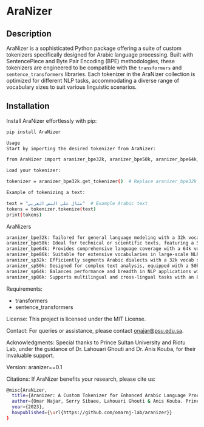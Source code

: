 # AraNizer

## Description
AraNizer is a sophisticated Python package offering a suite of custom tokenizers specifically designed for Arabic language processing. Built with SentencePiece and Byte Pair Encoding (BPE) methodologies, these tokenizers are engineered to be compatible with the `transformers` and `sentence_transformers` libraries. Each tokenizer in the AraNizer collection is optimized for different NLP tasks, accommodating a diverse range of vocabulary sizes to suit various linguistic scenarios.

## Installation
Install AraNizer effortlessly with pip:
```bash
pip install AraNizer

Usage
Start by importing the desired tokenizer from AraNizer:

from AraNizer import aranizer_bpe32k, aranizer_bpe50k, aranizer_bpe64k, aranizer_bpe86k, aranizer_sp32k, aranizer_sp50k, aranizer_sp64k, aranizer_sp86k

Load your tokenizer:

tokenizer = aranizer_bpe32k.get_tokenizer()  # Replace aranizer_bpe32k with your chosen tokenizer

Example of tokenizing a text:

text = "مثال على النص العربي"  # Example Arabic text
tokens = tokenizer.tokenize(text)
print(tokens)
```
AraNizers
```bash
aranizer_bpe32k: Tailored for general language modeling with a 32k vocab size.
aranizer_bpe50k: Ideal for technical or scientific texts, featuring a 50k vocab size.
aranizer_bpe64k: Provides comprehensive language coverage with a 64k vocab size.
aranizer_bpe86k: Suitable for extensive vocabularies in large-scale NLP tasks with an 86k vocab size.
aranizer_sp32k: Efficiently segments Arabic dialects with a 32k vocab size.
aranizer_sp50k: Designed for complex text analysis, equipped with a 50k vocab size.
aranizer_sp64k: Balances performance and breadth in NLP applications with a 64k vocab size.
aranizer_sp86k: Supports multilingual and cross-lingual tasks with an 86k vocab size.
```
Requirements:
- transformers
- sentence_transformers
  
License:
This project is licensed under the MIT License.

Contact:
For queries or assistance, please contact onajar@psu.edu.sa.

Acknowledgments:
Special thanks to Prince Sultan University and Riotu Lab, under the guidance of Dr. Lahouari Ghouti and Dr. Anis Kouba, for their invaluable support.

Version:
aranizer==0.1

Citations:
If AraNizer benefits your research, please cite us:
```bash
@misc{AraNizer,
  title={Aranizer: A Custom Tokenizer for Enhanced Arabic Language Processing},
  author={Omar Najar, Serry Sibaee, Lahouari Ghouti & Anis Kouba. Prince Sultan University, Riyadh, Saudi Arabia},
  year={2023},
  howpublished={\url{https://github.com/omarnj-lab/aranizer}}
}
```


